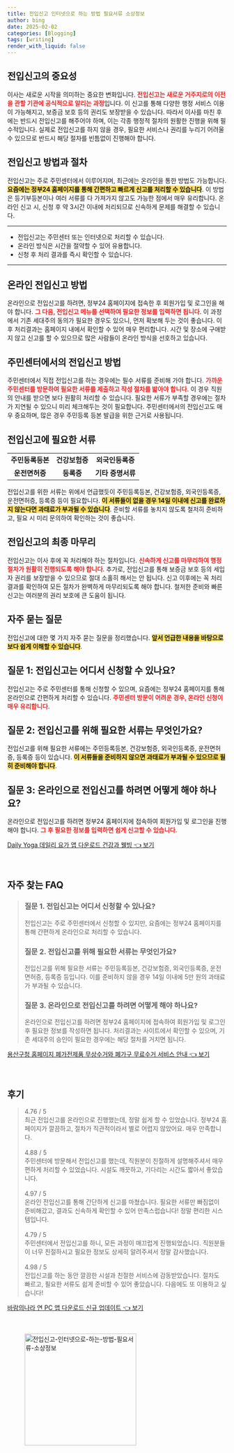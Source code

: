 ```yaml
---
title: 전입신고 인터넷으로 하는 방법 필요서류 소상정보
author: bing
date: 2025-02-02
categories: [Blogging]
tags: [writing]
render_with_liquid: false
---
```



<h2 id='전입신고의 중요성'>전입신고의 중요성</h2>

<p>이사는 새로운 시작을 의미하는 중요한 변화입니다. <b><span style="color: #ee2323;">전입신고는 새로운 거주지로의 이전을 관할 기관에 공식적으로 알리는 과정</span></b>입니다. 이 신고를 통해 다양한 행정 서비스 이용이 가능해지고, 보증금 보호 등의 권리도 보장받을 수 있습니다. 따라서 이사를 마친 후에는 반드시 전입신고를 해주어야 하며, 이는 각종 행정적 절차의 원활한 진행을 위해 필수적입니다. 실제로 전입신고를 하지 않을 경우, 필요한 서비스나 권리를 누리기 어려울 수 있으므로 반드시 해당 절차를 빈틈없이 진행해야 합니다.</p>

<h2 id='전입신고 방법과 절차'>전입신고 방법과 절차</h2>

<p>전입신고는 주로 주민센터에서 이루어지며, 최근에는 온라인을 통한 방법도 가능합니다. <b><span style="background-color: #ffe066;">요즘에는 정부24 홈페이지를 통해 간편하고 빠르게 신고를 처리할 수 있습니다</span></b>. 이 방법은 등기부등본이나 여러 서류를 다 가져가지 않고도 가능한 점에서 매우 유리합니다. 온라인 신고 시, 신청 후 약 3시간 이내에 처리되므로 신속하게 문제를 해결할 수 있습니다.</p>

<hr />

<ul>
    <li>전입신고는 주민센터 또는 인터넷으로 처리할 수 있습니다.</li>
    <li>온라인 방식은 시간을 절약할 수 있어 유용합니다.</li>
    <li>신청 후 처리 결과를 즉시 확인할 수 있습니다.</li>
</ul>

<hr />

<h2 id='온라인 전입신고 방법'>온라인 전입신고 방법</h2>

<p>온라인으로 전입신고를 하려면, 정부24 홈페이지에 접속한 후 회원가입 및 로그인을 해야 합니다. <b><span style="color: #ee2323;">그 다음, 전입신고 메뉴를 선택하여 필요한 정보를 입력하면 됩니다</span></b>. 이 과정에서 기존 세대주의 동의가 필요한 경우도 있으니, 먼저 확보해 두는 것이 좋습니다. 이후 처리결과는 홈페이지 내에서 확인할 수 있어 매우 편리합니다. 시간 및 장소에 구애받지 않고 신고를 할 수 있으므로 많은 사람들이 온라인 방식을 선호하고 있습니다.</p>

<h2 id='주민센터에서의 전입신고 방법'>주민센터에서의 전입신고 방법</h2>

<p>주민센터에서 직접 전입신고를 하는 경우에는 필수 서류를 준비해 가야 합니다. <b><span style="color: #ee2323;">가까운 주민센터를 방문하여 필요한 서류를 제출하고 작성 절차를 밟아야 합니다</span></b>. 이 경우 직원의 안내를 받으면 보다 원활히 처리할 수 있습니다. 필요한 서류가 부족할 경우에는 절차가 지연될 수 있으니 미리 체크해두는 것이 필요합니다. 주민센터에서의 전입신고도 매우 중요하며, 많은 경우 주민등록 등본 발급을 위한 근거로 사용됩니다.</p>

<h2 id='전입신고에 필요한 서류'>전입신고에 필요한 서류</h2>

<table>
    <tr>
        <td style="text-align: center; height: 17px;"><b>주민등록등본</b></td>
        <td style="text-align: center; height: 17px;"><b>건강보험증</b></td>
        <td style="text-align: center; height: 17px;"><b>외국인등록증</b></td>
    </tr>
    <tr>
        <td style="text-align: center; height: 17px;"><b>운전면허증</b></td>
        <td style="text-align: center; height: 17px;"><b>등록증</b></td>
        <td style="text-align: center; height: 17px;"><b>기타 증명서류</b></td>
    </tr>
</table>

<p>전입신고를 위한 서류는 위에서 언급했듯이 주민등록등본, 건강보험증, 외국인등록증, 운전면허증, 등록증 등이 필요합니다. <b><span style="background-color: #ffe066;">이 서류들이 없을 경우 14일 이내에 신고를 완료하지 않는다면 과태료가 부과될 수 있습니다</span></b>. 준비할 서류를 놓치지 않도록 철저히 준비하고, 필요 시 미리 문의하여 확인하는 것이 좋습니다.</p>

<h2 id='전입신고의 최종 마무리'>전입신고의 최종 마무리</h2>

<p>전입신고는 이사 후에 꼭 처리해야 하는 절차입니다. <b><span style="color: #ee2323;">신속하게 신고를 마무리하여 행정절차가 원활히 진행되도록 해야 합니다</span></b>. 추가로, 전입신고를 통해 보증금 보호 등의 세입자 권리를 보장받을 수 있으므로 절대 소홀히 해서는 안 됩니다. 신고 이후에는 꼭 처리 결과를 확인하여 모든 절차가 완벽하게 마무리되도록 해야 합니다. 철저한 준비와 빠른 신고는 여러분의 권리 보호에 큰 도움이 됩니다.</p>

<h2 id='자주 묻는 질문'>자주 묻는 질문</h2>

<p>전입신고에 대한 몇 가지 자주 묻는 질문을 정리했습니다. <b><span style="background-color: #ffe066;">앞서 언급한 내용을 바탕으로 보다 쉽게 이해할 수 있습니다</span></b>.</p>

<h2 id='질문 1'>질문 1: 전입신고는 어디서 신청할 수 있나요?</h2>

<p>전입신고는 주로 주민센터를 통해 신청할 수 있으며, 요즘에는 정부24 홈페이지를 통해 온라인으로 간편하게 처리할 수 있습니다. <b><span style="color: #ee2323;">주민센터 방문이 어려운 경우, 온라인 신청이 매우 유리합니다</span></b>.</p>

<h2 id='질문 2'>질문 2: 전입신고를 위해 필요한 서류는 무엇인가요?</h2>

<p>전입신고를 위해 필요한 서류에는 주민등록등본, 건강보험증, 외국인등록증, 운전면허증, 등록증 등이 있습니다. <b><span style="background-color: #ffe066;">이 서류들을 준비하지 않으면 과태료가 부과될 수 있으므로 필히 준비해야 합니다</span></b>.</p>

<h2 id='질문 3'>질문 3: 온라인으로 전입신고를 하려면 어떻게 해야 하나요?</h2>

<p>온라인으로 전입신고를 하려면 정부24 홈페이지에 접속하여 회원가입 및 로그인을 진행해야 합니다. <b><span style="color: #ee2323;">그 후 필요한 정보를 입력하면 쉽게 신고할 수 있습니다</span></b>.</p>


<p><a class="click-button" title="Daily Yoga 데일리 요가 앱 다운로드 건강과 웰빙" href="https://yellowplanner.github.io/posts/Daily-Yoga-%EB%8D%B0%EC%9D%BC%EB%A6%AC-%EC%9A%94%EA%B0%80-%EC%95%B1-%EB%8B%A4%EC%9A%B4%EB%A1%9C%EB%93%9C-%EA%B1%B4%EA%B0%95%EA%B3%BC-%EC%9B%B0%EB%B9%99/" rel="dofollow">Daily Yoga 데일리 요가 앱 다운로드 건강과 웰빙 👈 보기</a></p><br>
<h2 id='자주_찾는_FAQ'>자주 찾는 FAQ</h2>
<div itemscope="" itemtype="https://schema.org/FAQPage"> 
<blockquote> 
<div itemscope="" itemprop="mainEntity" itemtype="https://schema.org/Question"> 
<h3 itemprop="name">질문 1. 전입신고는 어디서 신청할 수 있나요?</h3> 
<div itemscope="" itemprop="acceptedAnswer" itemtype="https://schema.org/Answer"> 
<span itemprop="text"> 
<p>전입신고는 주로 주민센터에서 신청할 수 있지만, 요즘에는 정부24 홈페이지를 통해 간편하게 온라인으로 처리할 수 있습니다.</p> 
</span> 
</div> 
</div> 

<div itemscope="" itemprop="mainEntity" itemtype="https://schema.org/Question"> 
<h3 itemprop="name">질문 2. 전입신고를 위해 필요한 서류는 무엇인가요?</h3> 
<div itemscope="" itemprop="acceptedAnswer" itemtype="https://schema.org/Answer"> 
<span itemprop="text"> 
<p>전입신고를 위해 필요한 서류는 주민등록등본, 건강보험증, 외국인등록증, 운전면허증, 등록증 등입니다. 이를 준비하지 않을 경우 14일 이내에 5만 원의 과태료가 부과될 수 있습니다.</p> 
</span> 
</div> 
</div> 

<div itemscope="" itemprop="mainEntity" itemtype="https://schema.org/Question"> 
<h3 itemprop="name">질문 3. 온라인으로 전입신고를 하려면 어떻게 해야 하나요?</h3> 
<div itemscope="" itemprop="acceptedAnswer" itemtype="https://schema.org/Answer"> 
<span itemprop="text"> 
<p>온라인으로 전입신고를 하려면 정부24 홈페이지에 접속하여 회원가입 및 로그인 후 필요한 정보를 작성하면 됩니다. 처리결과는 사이트에서 확인할 수 있으며, 기존 세대주의 승인이 필요한 경우에는 해당 절차를 거치면 됩니다.</p> 
</span> 
</div> 
</div> 

</blockquote> 
</div>
<p><a class="click-button" title="용산구청 홈페이지 폐가전제품 무상수거와 폐가구 무료수거 서비스 안내" href="https://yellowplanner.github.io/posts/%EC%9A%A9%EC%82%B0%EA%B5%AC%EC%B2%AD-%ED%99%88%ED%8E%98%EC%9D%B4%EC%A7%80-%ED%8F%90%EA%B0%80%EC%A0%84%EC%A0%9C%ED%92%88-%EB%AC%B4%EC%83%81%EC%88%98%EA%B1%B0%EC%99%80-%ED%8F%90%EA%B0%80%EA%B5%AC-%EB%AC%B4%EB%A3%8C%EC%88%98%EA%B1%B0-%EC%84%9C%EB%B9%84%EC%8A%A4-%EC%95%88%EB%82%B4/" rel="dofollow">용산구청 홈페이지 폐가전제품 무상수거와 폐가구 무료수거 서비스 안내 👈 보기</a></p><br>
<h2 id='후기'>후기</h2>
<div itemscope itemtype="https://schema.org/Product">
  <blockquote>
  <div itemprop="review" itemscope itemtype="https://schema.org/Review">
      <div itemprop="reviewRating" itemscope itemtype="https://schema.org/Rating"> <span itemprop="ratingValue">4.76</span> / <span itemprop="bestRating">5</span> </div>
      <span itemprop="reviewBody">최근 전입신고를 온라인으로 진행했는데, 정말 쉽게 할 수 있었습니다. 정부24 홈페이지가 깔끔하고, 절차가 직관적이라서 별로 어렵지 않았어요. 매우 만족합니다.</span>
  </div>
  <br>
  <div itemprop="review" itemscope itemtype="https://schema.org/Review">
      <div itemprop="reviewRating" itemscope itemtype="https://schema.org/Rating"> <span itemprop="ratingValue">4.88</span> / <span itemprop="bestRating">5</span> </div>
      <span itemprop="reviewBody">주민센터에 방문해서 전입신고를 했는데, 직원분이 친절하게 설명해주셔서 매우 편하게 처리할 수 있었습니다. 시설도 깨끗하고, 기다리는 시간도 짧아서 좋았습니다.</span>
  </div>
  <br>
  <div itemprop="review" itemscope itemtype="https://schema.org/Review">
      <div itemprop="reviewRating" itemscope itemtype="https://schema.org/Rating"> <span itemprop="ratingValue">4.97</span> / <span itemprop="bestRating">5</span> </div>
      <span itemprop="reviewBody">온라인 전입신고를 통해 간단하게 신고를 마쳤습니다. 필요한 서류만 빠짐없이 준비해갔고, 결과도 신속하게 확인할 수 있어 만족스럽습니다! 정말 편리한 시스템입니다.</span>
  </div>
  <br>
  <div itemprop="review" itemscope itemtype="https://schema.org/Review">
      <div itemprop="reviewRating" itemscope itemtype="https://schema.org/Rating"> <span itemprop="ratingValue">4.79</span> / <span itemprop="bestRating">5</span> </div>
      <span itemprop="reviewBody">주민센터에서 전입신고를 하니, 모든 과정이 매끄럽게 진행되었습니다. 직원분들이 너무 친절하시고 필요한 정보도 상세히 알려주셔서 정말 감사했습니다.</span>
  </div>
  <br>
  <div itemprop="review" itemscope itemtype="https://schema.org/Review">
      <div itemprop="reviewRating" itemscope itemtype="https://schema.org/Rating"> <span itemprop="ratingValue">4.98</span> / <span itemprop="bestRating">5</span> </div>
      <span itemprop="reviewBody">전입신고를 하는 동안 깔끔한 시설과 친절한 서비스에 감동받았습니다. 절차도 빠르고, 필요한 서류도 쉽게 준비할 수 있어 좋았습니다. 다음에도 또 이용하고 싶습니다!</span>
  </div>
  </blockquote>
</div>
<p><a class="click-button" title="바람의나라 연 PC 앱 다운로드 신규 업데이트" href="https://yellowplanner.github.io/posts/%EB%B0%94%EB%9E%8C%EC%9D%98%EB%82%98%EB%9D%BC-%EC%97%B0-PC-%EC%95%B1-%EB%8B%A4%EC%9A%B4%EB%A1%9C%EB%93%9C-%EC%8B%A0%EA%B7%9C-%EC%97%85%EB%8D%B0%EC%9D%B4%ED%8A%B8/" rel="dofollow">바람의나라 연 PC 앱 다운로드 신규 업데이트 👈 보기</a></p><br>
<figure class="image"><img src="https://yellowplanner.github.io/assets/img/thumbnail/전입신고-인터넷으로-하는-방법-필요서류-소상정보.webp" alt="전입신고-인터넷으로-하는-방법-필요서류-소상정보" width="256" height="256"></figure>